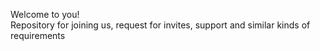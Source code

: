 Welcome to you! <br>
Repository for joining us, request for invites, support and similar kinds of requirements
